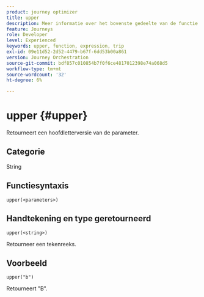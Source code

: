 ```yaml
---
product: journey optimizer
title: upper
description: Meer informatie over het bovenste gedeelte van de functie
feature: Journeys
role: Developer
level: Experienced
keywords: upper, function, expression, trip
exl-id: 09e11d52-2d52-4479-b67f-6dd53b00a861
version: Journey Orchestration
source-git-commit: bdf857c010854b7f0f6ce4817012398e74a068d5
workflow-type: tm+mt
source-wordcount: '32'
ht-degree: 6%

---
```


# upper {#upper}

Retourneert een hoofdletterversie van de parameter.

## Categorie

String

## Functiesyntaxis

`upper(<parameters>)`

## Handtekening en type geretourneerd

`upper(<string>)`

Retourneer een tekenreeks.

## Voorbeeld

`upper("b")`

Retourneert &quot;B&quot;.
